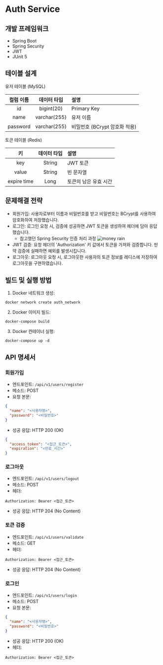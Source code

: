 # Auth Service

## 개발 프레임워크

- Spring Boot
- Spring Security
- JWT
- JUnit 5

## 테이블 설계

유저 테이블 (MySQL)

| 컬럼 이름 | 데이터 타입 | 설명 |
|:--------:|:--------:|:--------|
| id | bigint(20) | Primary Key |
| name | varchar(255) | 유저 이름 |
| password | varchar(255) | 비밀번호 (BCrypt 암호화 적용) |

토큰 테이블 (Redis)

| 키 | 데이터 타입 | 설명 |
|:--------:|:--------:|:--------|
| key | String | JWT 토큰 |
| value | String | 빈 문자열 |
| expire time | Long | 토큰의 남은 유효 시간 |

## 문제해결 전략
- 회원가입: 사용자로부터 이름과 비밀번호를 받고 비밀번호는 BCrypt를 사용하여 암호화하여 저장했습니다.
- 로그인: 로그인 요청 시, 검증에 성공하면 JWT 토큰을 생성하여 헤더에 담아 응답했습니다.
  - 참고했던 Spring Security 인증 처리 과정
        ![money rain](https://velog.velcdn.com/images/gwichanlee/post/0aedf158-01c3-4cd4-99c5-acd64091fe33/image.png)
- JWT 검증: 요청 헤더의 'Authorization' 키 값에서 토큰을 가져와 검증합니다. 만약 검증에 실패하면 예외를 발생시킵니다.
- 로그아웃: 로그아웃 요청 시, 로그아웃한 사용자의 토큰 정보를 레디스에 저장하여 로그아웃을 구현하였습니다.

## 빌드 및 실행 방법

1. Docker 네트워크 생성:
```
docker network create auth_network
```
2. Docker 이미지 빌드:
```
docker-compose build
```
3. Docker 컨테이너 실행:
```
docker-compose up -d
```

## API 명세서

### 회원가입

- 엔드포인트: `/api/v1/users/register`
- 메소드: POST
- 요청 본문:
```json
{
  "name": "<사용자명>",
  "password": "<비밀번호>"
}
```
- 성공 응답: HTTP 200 (OK)
```json
{
  "access_token": "<접근_토큰>",
  "expiration": "<만료_시간>"
}
```

### 로그아웃

- 엔드포인트: `/api/v1/users/logout`
- 메소드: POST
- 헤더:
```
Authorization: Bearer <접근_토큰>
```
- 성공 응답: HTTP 204 (No Content)

### 토큰 검증

- 엔드포인트: `/api/v1/users/validate`
- 메소드: GET
- 헤더:
```
Authorization: Bearer <접근_토큰>
```
- 성공 응답: HTTP 204 (No Content)

### 로그인

- 엔드포인트: `/api/v1/users/login`
- 메소드: POST
- 요청 본문:
```json
{
  "name": "<사용자명>",
  "password": "<비밀번호>"
}
```
- 성공 응답: HTTP 200 (OK)
- 헤더:
```
Authorization: Bearer <접근_토큰>
```